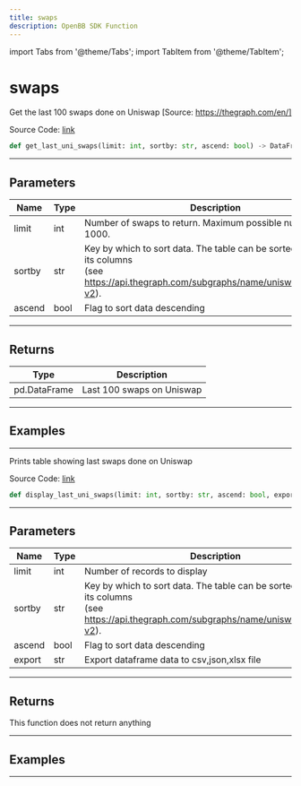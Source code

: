```yaml
---
title: swaps
description: OpenBB SDK Function
---
```


import Tabs from '@theme/Tabs';
import TabItem from '@theme/TabItem';

# swaps

<Tabs>
<TabItem value="model" label="Model" default>

Get the last 100 swaps done on Uniswap [Source: https://thegraph.com/en/]

Source Code: [link](https://github.com/OpenBB-finance/OpenBBTerminal/tree/main/openbb_terminal/cryptocurrency/defi/graph_model.py#L296)

```python
def get_last_uni_swaps(limit: int, sortby: str, ascend: bool) -> DataFrame
```
---

## Parameters

| Name | Type | Description | Default | Optional |
| ---- | ---- | ----------- | ------- | -------- |
| limit | int | Number of swaps to return. Maximum possible number: 1000. | None | False |
| sortby | str | Key by which to sort data. The table can be sorted by every of its columns<br/>(see https://api.thegraph.com/subgraphs/name/uniswap/uniswap-v2). | None | False |
| ascend | bool | Flag to sort data descending | None | False |

---

## Returns

| Type | Description |
| ---- | ----------- |
| pd.DataFrame | Last 100 swaps on Uniswap |

---

## Examples

---



</TabItem>
<TabItem value="view" label="View">

Prints table showing last swaps done on Uniswap

Source Code: [link](https://github.com/OpenBB-finance/OpenBBTerminal/tree/main/openbb_terminal/cryptocurrency/defi/graph_view.py#L218)

```python
def display_last_uni_swaps(limit: int, sortby: str, ascend: bool, export: str) -> None
```
---

## Parameters

| Name | Type | Description | Default | Optional |
| ---- | ---- | ----------- | ------- | -------- |
| limit | int | Number of records to display | None | False |
| sortby | str | Key by which to sort data. The table can be sorted by every of its columns<br/>(see https://api.thegraph.com/subgraphs/name/uniswap/uniswap-v2). | None | False |
| ascend | bool | Flag to sort data descending | None | False |
| export | str | Export dataframe data to csv,json,xlsx file | None | False |

---

## Returns

This function does not return anything

---

## Examples

---



</TabItem>
</Tabs>